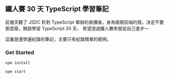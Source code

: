## 鐵人賽 30 天 TypeScript 學習筆記

前幾天聽了 JSDC 針對 TypeScript 舉辦的直播後，身為廢廢前端的我，決定不要那麼廢，開啟學習 TypeScript 30 天， 希望透過鐵人賽來督促自己進步～

這裏是邊學邊紀錄的筆記，主要只有紀錄簡單的範例。

### Get Started

```
npm install
```

```
npm start
```
